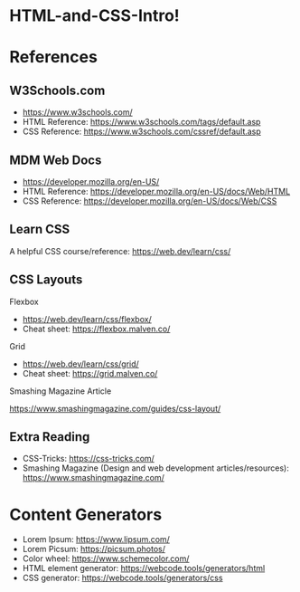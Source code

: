 # HTML-and-CSS-Intro!


# References

## W3Schools.com

-	https://www.w3schools.com/
-	HTML Reference: https://www.w3schools.com/tags/default.asp
-	CSS Reference: https://www.w3schools.com/cssref/default.asp

## MDM Web Docs

-	https://developer.mozilla.org/en-US/
-	HTML Reference: https://developer.mozilla.org/en-US/docs/Web/HTML
-	CSS Reference: https://developer.mozilla.org/en-US/docs/Web/CSS

## Learn CSS

A helpful CSS course/reference: https://web.dev/learn/css/

## CSS Layouts

Flexbox

- https://web.dev/learn/css/flexbox/
-	Cheat sheet: https://flexbox.malven.co/

Grid

- https://web.dev/learn/css/grid/
- Cheat sheet: https://grid.malven.co/

Smashing Magazine Article

https://www.smashingmagazine.com/guides/css-layout/

## Extra Reading

- CSS-Tricks: https://css-tricks.com/
- Smashing Magazine (Design and web development articles/resources): https://www.smashingmagazine.com/


# Content Generators

- Lorem Ipsum: https://www.lipsum.com/
- Lorem Picsum: https://picsum.photos/
- Color wheel: https://www.schemecolor.com/
- HTML element generator: https://webcode.tools/generators/html
- CSS generator: https://webcode.tools/generators/css
